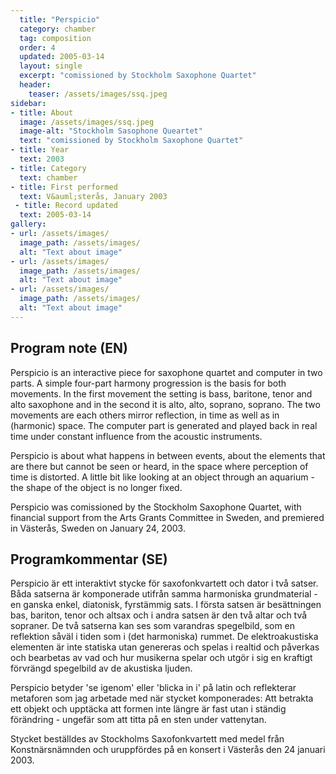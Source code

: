```yaml
---
  title: "Perspicio"
  category: chamber 
  tag: composition
  order: 4
  updated: 2005-03-14
  layout: single
  excerpt: "comissioned by Stockholm Saxophone Quartet"
  header: 
    teaser: /assets/images/ssq.jpeg
sidebar:
- title: About
  image: /assets/images/ssq.jpeg
  image-alt: "Stockholm Sasophone Queartet"
  text: "comissioned by Stockholm Saxophone Quartet"
- title: Year
  text: 2003
- title: Category
  text: chamber
- title: First performed
  text: V&auml;sterås, January 2003
 - title: Record updated
  text: 2005-03-14
gallery:
- url: /assets/images/
  image_path: /assets/images/
  alt: "Text about image"
- url: /assets/images/
  image_path: /assets/images/
  alt: "Text about image"
- url: /assets/images/
  image_path: /assets/images/
  alt: "Text about image"
---
```

<h2>Program note (EN)</h2>
Perspicio is an interactive piece for saxophone quartet and computer in two parts. A simple four-part harmony progression is the basis for both movements. In the first movement the setting is bass, baritone, tenor and alto saxophone and in the second it is alto, alto, soprano, soprano. The two movements are each others mirror reflection, in time as well as in (harmonic) space. The computer part is generated and played back in real time under constant influence from the acoustic instruments.



Perspicio is about what happens in between events, about the elements that are there but cannot be seen or heard, in the space where perception of time is distorted. A little bit like looking at an object through an aquarium - the shape of the object is no longer fixed.



Perspicio was comissioned by the Stockholm Saxophone Quartet, with financial support from the Arts Grants Committee in Sweden, and premiered in V&auml;ster&aring;s, Sweden on January 24, 2003.

<h2>Programkommentar (SE)</h2>
Perspicio &auml;r ett interaktivt stycke f&ouml;r saxofonkvartett och dator i tv&aring; satser. B&aring;da satserna &auml;r komponerade utifr&aring;n samma harmoniska grundmaterial - en ganska enkel, diatonisk, fyrst&auml;mmig sats. I f&ouml;rsta satsen &auml;r bes&auml;ttningen bas, bariton, tenor och altsax och i andra satsen &auml;r den tv&aring; altar och tv&aring; sopraner. De tv&aring; satserna kan ses som varandras spegelbild, som en reflektion s&aring;v&auml;l i tiden som i (det harmoniska) rummet. De elektroakustiska elementen &auml;r inte statiska utan genereras och spelas i realtid och p&aring;verkas och bearbetas av vad och hur musikerna spelar och utg&ouml;r i sig en kraftigt f&ouml;rvr&auml;ngd spegelbild av de akustiska ljuden.



Perspicio betyder 'se igenom' eller 'blicka in i' p&aring; latin och reflekterar metaforen som jag arbetade med n&auml;r stycket komponerades: Att betrakta ett objekt och uppt&auml;cka att formen inte l&auml;ngre &auml;r fast utan i st&auml;ndig f&ouml;r&auml;ndring - ungef&auml;r som att titta p&aring; en sten under vattenytan.



Stycket best&auml;lldes av Stockholms Saxofonkvartett med medel fr&aring;n Konstn&auml;rsn&auml;mnden och uruppf&ouml;rdes p&aring; en konsert i V&auml;ster&aring;s den 24 januari 2003.



